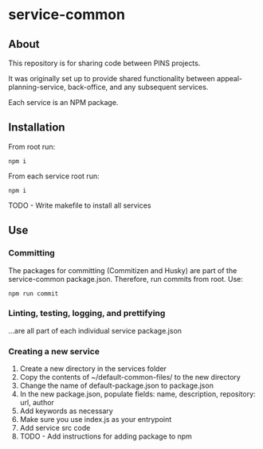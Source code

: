 # service-common

## About

This repository is for sharing code between PINS projects.

It was originally set up to provide shared functionality between appeal-planning-service, back-office, and any subsequent services.

Each service is an NPM package.

## Installation

From root run: 
<pre><code>npm i</code></pre>
From each service root run: 
<pre><code>npm i</code></pre>

TODO - Write makefile to install all services

## Use

### Committing

The packages for committing (Commitizen and Husky) are part of the service-common package.json. Therefore, run commits from root. Use:
<pre><code>npm run commit</code></pre>

### Linting, testing, logging, and prettifying

...are all part of each individual service package.json

### Creating a new service

1. Create a new directory in the services folder
2. Copy the contents of ~/default-common-files/ to the new directory
3. Change the name of default-package.json to package.json
4. In the new package.json, populate fields: name, description, repository: url, author
5. Add keywords as necessary
6. Make sure you use index.js as your entrypoint
7. Add service src code
8. TODO - Add instructions for adding package to npm
